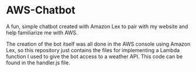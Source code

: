 # AWS-Chatbot
A fun, simple chatbot created with Amazon Lex to pair with my website and help familiarize me with AWS.

The creation of the bot itself was all done in the AWS console using Amazon Lex, so this repository just contains the files for implementing a Lambda function I used to give the bot access to a weather API. This code can be found in the handler.js file.

